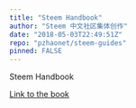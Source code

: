 ```yaml
---
title: "Steem Handbook"
author: "Steem 中文社区集体创作"
date: "2018-05-03T22:49:51Z"
repo: "pzhaonet/steem-guides"
pinned: FALSE
---
```


Steem Handbook

[Link to the book](https://bookdown.org/baydap/steemh/)
